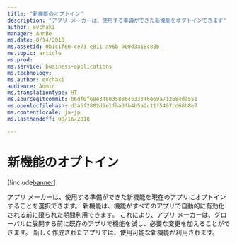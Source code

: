 ```yaml
---
title: "新機能のオプトイン"
description: "アプリ メーカーは、使用する準備ができた新機能をオプトインできます"
author: evchaki
manager: AnnBe
ms.date: 8/14/2018
ms.assetid: 0b1c1f60-ce73-e811-a96b-000d3a18c83b
ms.topic: article
ms.prod: 
ms.service: business-applications
ms.technology: 
ms.author: evchaki
audience: Admin
ms.translationtype: HT
ms.sourcegitcommit: b6df0f68e3460358864533346e69a712684da551
ms.openlocfilehash: d3a5f2802d9e1fba3fb4b5a2c11f5497cd68b8e7
ms.contentlocale: ja-jp
ms.lasthandoff: 08/16/2018

---
```

# <a name="opting-in-to-new-features"></a>新機能のオプトイン


[!include[banner](../../includes/banner.md)]

アプリ メーカーは、使用する準備ができた新機能を現在のアプリにオプトインすることを選択できます。 新機能は、機能がすべてのアプリで自動的に有効化される前に限られた期間利用できます。 これにより、アプリ メーカーは、グローバルに展開する前に既存のアプリで機能を試し、必要な変更を加えることができます。 新しく作成されたアプリでは、使用可能な新機能が利用されます。

